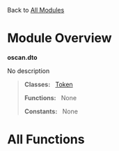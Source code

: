 Back to [All Modules](https://github.com/pyrustic/oscan/blob/master/docs/modules/README.md#readme)

# Module Overview

**oscan.dto**
 
No description

> **Classes:** &nbsp; [Token](https://github.com/pyrustic/oscan/blob/master/docs/modules/content/oscan.dto/content/classes/Token.md#class-token)
>
> **Functions:** &nbsp; None
>
> **Constants:** &nbsp; None

# All Functions



